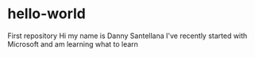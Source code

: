 # hello-world
First repository
Hi my name is Danny Santellana
I've recently started with Microsoft and am learning what to learn
